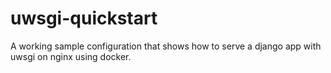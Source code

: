 # uwsgi-quickstart

A working sample configuration that shows how to serve a django app with uwsgi on nginx using docker.
